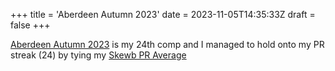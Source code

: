 +++
title = 'Aberdeen Autumn 2023'
date = 2023-11-05T14:35:33Z
draft = false
+++

[Aberdeen Autumn 2023](https://www.worldcubeassociation.org/competitions/AberdeenAutumn2023) is my 24th comp and I managed to hold onto my PR streak (24) by tying my [Skewb PR Average][def]

[def]: /posts/cubing/skewb/pr/average
